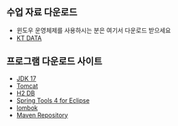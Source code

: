 수업 자료 다운로드
---------------
* 윈도우 운영체제를 사용하시는 분은 여기서 다운로드 받으세요
* [KT DATA](http://naver.me/Gq8OpQZJ)

프로그램 다운로드 사이트
------------

* [JDK 17](https://www.oracle.com/java/technologies/downloads/#jdk17-windows)
* [Tomcat](https://tomcat.apache.org/)
* [H2 DB](https://www.h2database.com/html/main.html)
* [Spring Tools 4 for Eclipse](https://spring.io/tools)
* [lombok](https://projectlombok.org/download)
* [Maven Repository](https://mvnrepository.com/) 
